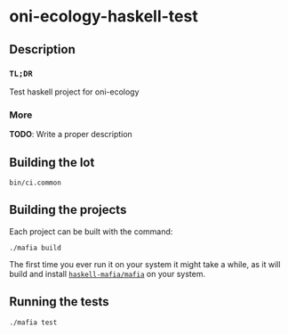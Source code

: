 # oni-ecology-haskell-test

## Description

### `TL;DR`

Test haskell project for oni-ecology

### More

**TODO**: Write a proper description

## Building the lot

``` shell
bin/ci.common
```

## Building the projects

Each project can be built with the command:

``` shell
./mafia build
```

The first time you ever run it on your system it might take a while, as it will build and install
[`haskell-mafia/mafia`](https://github.com/haskell-mafia/mafia) on your system.

## Running the tests

``` shell
./mafia test
```
